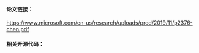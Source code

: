 #### 论文链接：

https://www.microsoft.com/en-us/research/uploads/prod/2019/11/p2376-chen.pdf

#### 相关开源代码：



